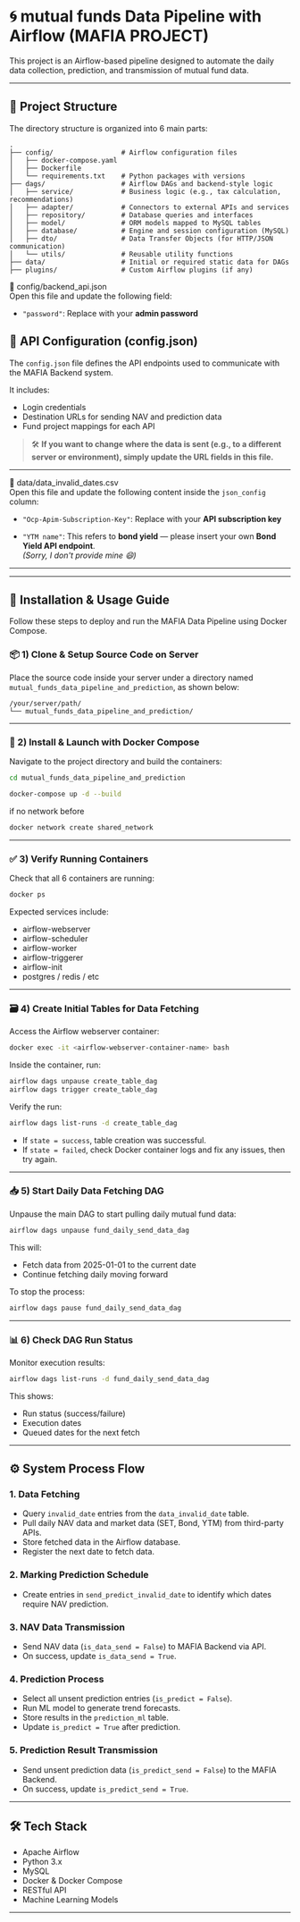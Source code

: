 # 🌀 mutual funds Data Pipeline with Airflow (MAFIA PROJECT)

This project is an Airflow-based pipeline designed to automate the daily data collection, prediction, and transmission of mutual fund data.

---
## 📁 Project Structure

The directory structure is organized into 6 main parts:

```text
.
├── config/                 # Airflow configuration files
│   ├── docker-compose.yaml
│   ├── Dockerfile
│   └── requirements.txt    # Python packages with versions
├── dags/                   # Airflow DAGs and backend-style logic
│   ├── service/            # Business logic (e.g., tax calculation, recommendations)
│   ├── adapter/            # Connectors to external APIs and services
│   ├── repository/         # Database queries and interfaces
│   ├── model/              # ORM models mapped to MySQL tables
│   ├── database/           # Engine and session configuration (MySQL)
│   ├── dto/                # Data Transfer Objects (for HTTP/JSON communication)
│   └── utils/              # Reusable utility functions
├── data/                   # Initial or required static data for DAGs
├── plugins/                # Custom Airflow plugins (if any)

```
📁 config/backend_api.json  
Open this file and update the following field:  
- `"password"`: Replace with your **admin password**
## 🔧 API Configuration (config.json)

The `config.json` file defines the API endpoints used to communicate with the MAFIA Backend system.

It includes:
- Login credentials
- Destination URLs for sending NAV and prediction data
- Fund project mappings for each API

> 🛠️ **If you want to change where the data is sent (e.g., to a different server or environment), simply update the URL fields in this file.**
---

📁 data/data_invalid_dates.csv  
Open this file and update the following content inside the `json_config` column:

- `"Ocp-Apim-Subscription-Key"`: Replace with your **API subscription key**

- `"YTM name"`: This refers to **bond yield** — please insert your own **Bond Yield API endpoint**.  
  *(Sorry, I don't provide mine 😄)*

---
---

## 🧰 Installation & Usage Guide

Follow these steps to deploy and run the MAFIA Data Pipeline using Docker Compose.

### 📦 1) Clone & Setup Source Code on Server

Place the source code inside your server under a directory named `mutual_funds_data_pipeline_and_prediction`, as shown below:

```
/your/server/path/
└── mutual_funds_data_pipeline_and_prediction/
```

---

### 🐳 2) Install & Launch with Docker Compose

Navigate to the project directory and build the containers:

```bash
cd mutual_funds_data_pipeline_and_prediction

docker-compose up -d --build
```
if no network before 


```bash
docker network create shared_network 
```
---

### ✅ 3) Verify Running Containers

Check that all 6 containers are running:

```bash
docker ps
```

Expected services include:
- airflow-webserver
- airflow-scheduler
- airflow-worker
- airflow-triggerer
- airflow-init
- postgres / redis / etc

---

### 🗃 4) Create Initial Tables for Data Fetching

Access the Airflow webserver container:

```bash
docker exec -it <airflow-webserver-container-name> bash
```

Inside the container, run:

```bash
airflow dags unpause create_table_dag
airflow dags trigger create_table_dag
```

Verify the run:

```bash
airflow dags list-runs -d create_table_dag
```

- If `state = success`, table creation was successful.
- If `state = failed`, check Docker container logs and fix any issues, then try again.

---

### 📥 5) Start Daily Data Fetching DAG

Unpause the main DAG to start pulling daily mutual fund data:

```bash
airflow dags unpause fund_daily_send_data_dag
```

This will:
- Fetch data from 2025-01-01 to the current date
- Continue fetching daily moving forward

To stop the process:

```bash
airflow dags pause fund_daily_send_data_dag
```

---

### 📊 6) Check DAG Run Status

Monitor execution results:

```bash
airflow dags list-runs -d fund_daily_send_data_dag
```

This shows:
- Run status (success/failure)
- Execution dates
- Queued dates for the next fetch

---

## ⚙️ System Process Flow

### 1. **Data Fetching**
- Query `invalid_date` entries from the `data_invalid_date` table.
- Pull daily NAV data and market data (SET, Bond, YTM) from third-party APIs.
- Store fetched data in the Airflow database.
- Register the next date to fetch data.

### 2. **Marking Prediction Schedule**
- Create entries in `send_predict_invalid_date` to identify which dates require NAV prediction.

### 3. **NAV Data Transmission**
- Send NAV data (`is_data_send = False`) to MAFIA Backend via API.
- On success, update `is_data_send = True`.

### 4. **Prediction Process**
- Select all unsent prediction entries (`is_predict = False`).
- Run ML model to generate trend forecasts.
- Store results in the `prediction_ml` table.
- Update `is_predict = True` after prediction.

### 5. **Prediction Result Transmission**
- Send unsent prediction data (`is_predict_send = False`) to the MAFIA Backend.
- On success, update `is_predict_send = True`.

---

## 🛠 Tech Stack

- Apache Airflow
- Python 3.x
- MySQL
- Docker & Docker Compose
- RESTful API
- Machine Learning Models

---

